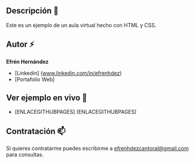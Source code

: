## Descripción 💬
Este es un ejemplo de un aula virtual hecho con HTML y CSS.

## Autor ⚡
**Efrén Hernández**

* [Linkedin] (www.linkedin.com/in/efrenhdez)
* [Portafolio Web]

## Ver ejemplo en vivo 🔭
- [ENLACEGITHUBPAGES] (ENLACEGITHUBPAGES)

## Contratación 📫
Si quieres contratarme puedes escribirme a efrenhdezcantoral@gmail.com para consultas.

